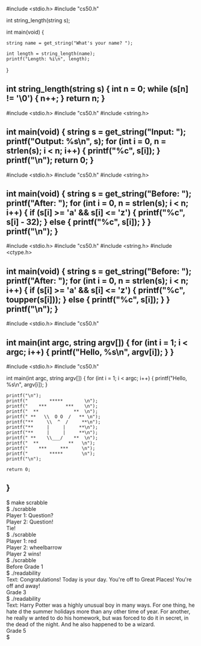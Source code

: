 #include <stdio.h>
#include "cs50.h"

int string_length(string s);

int main(void)
{

    string name = get_string("What's your name? ");
    
    int length = string_length(name);
    printf("Length: %i\n", length);
}

int string_length(string s)
{
    int n = 0;
    while (s[n] != '\0')
    {
        n++;
    }
    return n;
}
-------------
#include <stdio.h>
#include "cs50.h"
#include <string.h>

int main(void)
{
    string s = get_string("Input:  ");
    printf("Output: %s\n", s);
    for (int i = 0, n = strlen(s); i < n; i++)
    {
        printf("%c", s[i]);
    }
    printf("\n");
    return 0;
}
---------------
#include <stdio.h>
#include "cs50.h"
#include <string.h>

int main(void)
{
    string s = get_string("Before: ");
    printf("After: ");
    for (int i = 0, n = strlen(s); i < n; i++)
    {
        if (s[i] >= 'a' && s[i] <= 'z')
        {
            printf("%c", s[i] - 32);
        }
        else
        {
            printf("%c", s[i]);
        }
    }
    printf("\n");
}
--------------
#include <stdio.h>
#include "cs50.h"
#include <string.h>
#include <ctype.h>

int main(void)
{
    string s = get_string("Before: ");
    printf("After: ");
    for (int i = 0, n = strlen(s); i < n; i++)
    {
        if (s[i] >= 'a' && s[i] <= 'z')
        {
            printf("%c", toupper(s[i]));
        }
        else
        {
            printf("%c", s[i]);
        }
    }
    printf("\n");
}
--------------
#include <stdio.h>
#include "cs50.h"

int main(int argc, string argv[])
{
    for (int i = 1; i < argc; i++)
    {
        printf("Hello, %s\n", argv[i]);
    }
}
--------------
#include <stdio.h>
#include "cs50.h"

int main(int argc, string argv[])
{
    for (int i = 1; i < argc; i++)
    {
        printf("Hello, %s\n", argv[i]);
    }

    printf("\n");
    printf("        *****        \n");
    printf("    ***       ***    \n");
    printf("  **             **  \n");
    printf(" **   \\  O O  /   ** \n");
    printf("**     \\  ^  /     **\n");
    printf("**     |     |     **\n");
    printf("**     |     |     **\n");
    printf(" **    \\___/    **  \n");
    printf("  **           **   \n");
    printf("    ***     ***     \n");
    printf("        *****       \n");
    printf("\n");

    return 0;
}
--------------
$ make scrabble                                                                 
$ ./scrabble                                                                    
Player 1: Question?                                                             
Player 2: Question!                                                             
Tie!                                                                            
$ ./scrabble                                                                    
Player 1: red                                                                   
Player 2: wheelbarrow                                                           
Player 2 wins!                                                                  
$ ./scrabble                                                                    
Before Grade 1                                                                  
$ ./readability                                                                 
Text: Congratulations! Today is your day. You're off to Great Places! You're off
 and away!                                                                      
Grade 3                                                                         
$ ./readability                                                                 
Text: Harry Potter was a highly unusual boy in many ways. For one thing, he hate
d the summer holidays more than any other time of year. For another, he really w
anted to do his homework, but was forced to do it in secret, in the dead of the 
night. And he also happened to be a wizard.                                     
Grade 5                                                                         
$                                              